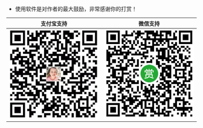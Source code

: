 
- 使用软件是对作者的最大鼓励，非常感谢你的打赏！
 
 |                支付宝支持                 |                微信支持                 |
 | :---------------------------------------: | :-------------------------------------: |
 | ![支付宝支持](./images/alipay.jpg) | ![微信支持](./images/wechat.jpg) |